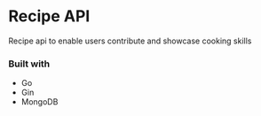 # Recipe API
Recipe api to enable users contribute and showcase cooking skills


### Built with
- Go
- Gin
- MongoDB